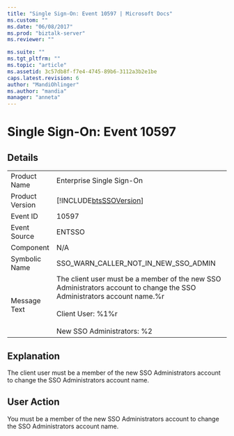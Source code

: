 ```yaml
---
title: "Single Sign-On: Event 10597 | Microsoft Docs"
ms.custom: ""
ms.date: "06/08/2017"
ms.prod: "biztalk-server"
ms.reviewer: ""

ms.suite: ""
ms.tgt_pltfrm: ""
ms.topic: "article"
ms.assetid: 3c57db8f-f7e4-4745-89b6-3112a3b2e1be
caps.latest.revision: 6
author: "MandiOhlinger"
ms.author: "mandia"
manager: "anneta"
---
```

# Single Sign-On: Event 10597
## Details  
  
|                 |                                                                                                                                                                                              |
|-----------------|----------------------------------------------------------------------------------------------------------------------------------------------------------------------------------------------|
|  Product Name   |                                                                                  Enterprise Single Sign-On                                                                                   |
| Product Version |                                                                  [!INCLUDE[btsSSOVersion](../includes/btsssoversion-md.md)]                                                                  |
|    Event ID     |                                                                                            10597                                                                                             |
|  Event Source   |                                                                                            ENTSSO                                                                                            |
|    Component    |                                                                                             N/A                                                                                              |
|  Symbolic Name  |                                                                             SSO_WARN_CALLER_NOT_IN_NEW_SSO_ADMIN                                                                             |
|  Message Text   | The client user must be a member of the new SSO Administrators account to change the SSO Administrators account name.%r<br /><br /> Client User: %1%r<br /><br /> New SSO Administrators: %2 |
  
## Explanation  
 The client user must be a member of the new SSO Administrators account to change the SSO Administrators account name.  
  
## User Action  
 You must be a member of the new SSO Administrators account to change the SSO Administrators account name.